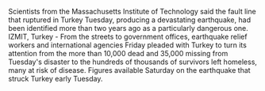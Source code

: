 Scientists from the Massachusetts Institute of Technology said the fault line that ruptured in Turkey Tuesday, producing a devastating earthquake, had been identified more than two years ago as a particularly dangerous one.
IZMIT, Turkey - From the streets to government offices, earthquake relief workers and international agencies Friday pleaded with Turkey to turn its attention from the more than 10,000 dead and 35,000 missing from Tuesday's disaster to the hundreds of thousands of survivors left homeless, many at risk of disease.
Figures available Saturday on the earthquake that struck Turkey early Tuesday.
